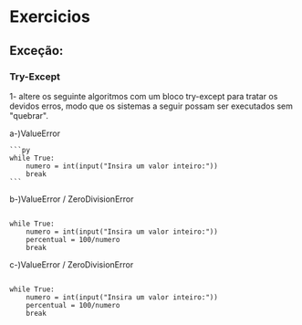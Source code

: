 # Exercicios

## Exceção:
### Try-Except
1- altere os seguinte algoritmos com um bloco try-except para tratar os devidos erros, modo que os sistemas a seguir possam ser executados sem "quebrar".

a-)ValueError
<pre><code>```py
while True:
    numero = int(input("Insira um valor inteiro:"))
    break
```</code></pre>

b-)ValueError / ZeroDivisionError
<pre><code>
while True:
    numero = int(input("Insira um valor inteiro:"))
    percentual = 100/numero
    break
</code></pre>

c-)ValueError / ZeroDivisionError
<pre><code>
while True:
    numero = int(input("Insira um valor inteiro:"))
    percentual = 100/numero
    break
</code></pre>